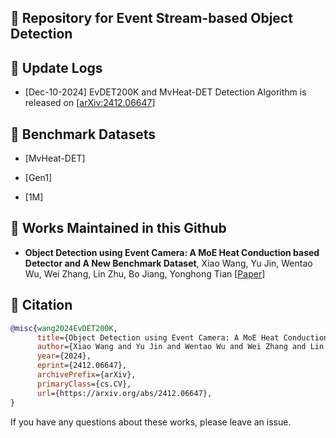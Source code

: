 ## :dart:  Repository for Event Stream-based Object Detection 


## :dart:  Update Logs 

* [Dec-10-2024] EvDET200K and MvHeat-DET Detection Algorithm is released on [[arXiv:2412.06647](https://arxiv.org/abs/2412.06647)]



## :dart:  Benchmark Datasets

* [MvHeat-DET] 

* [Gen1] 

* [1M] 

## :dart:  Works Maintained in this Github 

* **Object Detection using Event Camera: A MoE Heat Conduction based Detector and A New Benchmark Dataset**, 
  Xiao Wang, Yu Jin, Wentao Wu, Wei Zhang, Lin Zhu, Bo Jiang, Yonghong Tian 
  [[Paper](https://arxiv.org/abs/2412.06647)] 



## :dart:  Citation 
```bibtex
@misc{wang2024EvDET200K,
      title={Object Detection using Event Camera: A MoE Heat Conduction based Detector and A New Benchmark Dataset}, 
      author={Xiao Wang and Yu Jin and Wentao Wu and Wei Zhang and Lin Zhu and Bo Jiang and Yonghong Tian},
      year={2024},
      eprint={2412.06647},
      archivePrefix={arXiv},
      primaryClass={cs.CV},
      url={https://arxiv.org/abs/2412.06647}, 
}
```

If you have any questions about these works, please leave an issue. 
